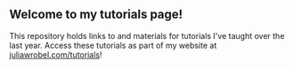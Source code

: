 ## Welcome to my tutorials page!

This repository holds links to and materials for tutorials I've taught over the last year. Access these tutorials as part of my website at [juliawrobel.com/tutorials](juliawrobel.com/tutorials)!
